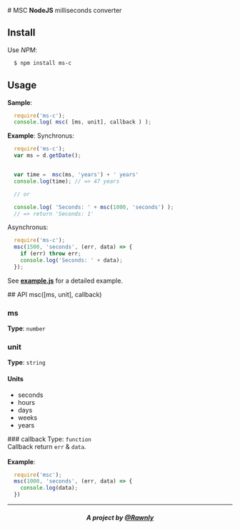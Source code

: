 # MSC
**NodeJS** milliseconds converter

## Install
Use *NPM*:

```bash
  $ npm install ms-c
```

## Usage

**Sample**:
```js
  require('ms-c');
  console.log( msc( [ms, unit], callback ) );
```

**Example**:
Synchronus:
```js
  require('ms-c');
  var ms = d.getDate();


  var time =  msc(ms, 'years') + ' years'
  console.log(time); // => 47 years

  // or

  console.log( 'Seconds: ' + msc(1000, 'seconds') );
  // => return 'Seconds: 1'

```

Asynchronus:
```js
  require('ms-c');
  msc(1500, 'seconds', (err, data) => {
    if (err) throw err;
    console.log('Seconds: ' + data);
  });
```

See **[example.js](example.js)** for a detailed example.

## API msc([ms, unit], callback)

### ms
**Type**: `number` <br>

### unit
**Type**: `string` <br>

#### Units
- seconds
- hours
- days
- weeks
- years

### callback
Type: `function`<br>
Callback return `err` & `data`.<br><br>
**Example**:
```js
  require('msc');
  msc(1000, 'seconds', (err, data) => {
    console.log(data);
  })
```

---
<h5 align="center"> A project by <a href="https://github.com/Rawnly">@Rawnly</a> </h5>
